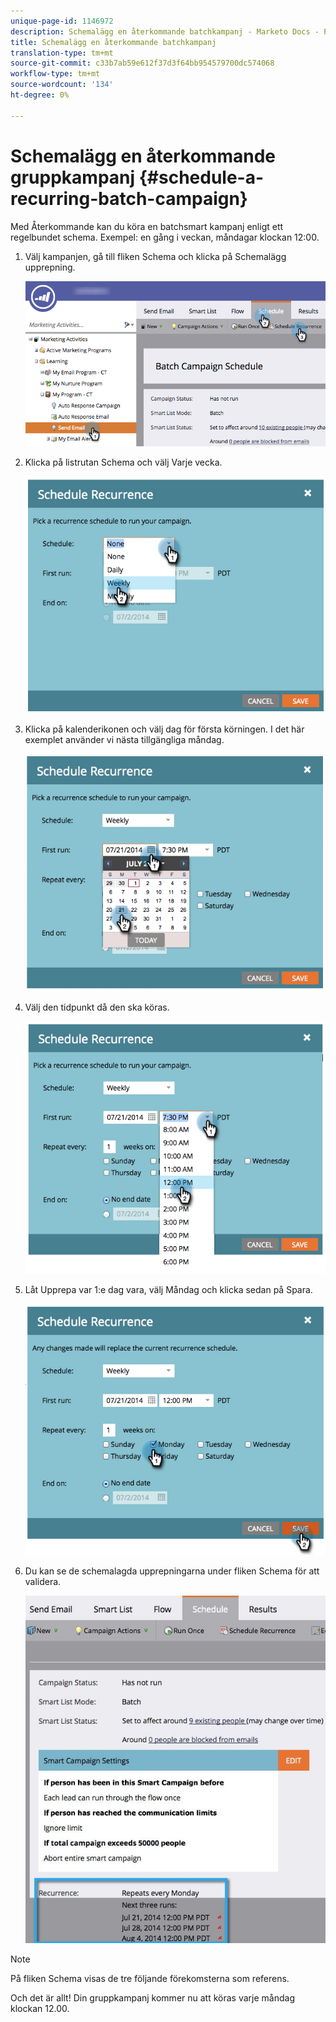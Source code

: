 ```yaml
---
unique-page-id: 1146972
description: Schemalägg en återkommande batchkampanj - Marketo Docs - Produktdokumentation
title: Schemalägg en återkommande batchkampanj
translation-type: tm+mt
source-git-commit: c33b7ab59e612f37d3f64bb954579700dc574068
workflow-type: tm+mt
source-wordcount: '134'
ht-degree: 0%

---
```



# Schemalägg en återkommande gruppkampanj {#schedule-a-recurring-batch-campaign}

Med Återkommande kan du köra en batchsmart kampanj enligt ett regelbundet schema. Exempel: en gång i veckan, måndagar klockan 12:00.

1. Välj kampanjen, gå till fliken Schema och klicka på Schemalägg upprepning.

   ![](assets/recurrencehands-sendemail.png)

1. Klicka på listrutan Schema och välj Varje vecka.

   ![](assets/image2014-9-22-11-3a41-3a42.png)

1. Klicka på kalenderikonen och välj dag för första körningen. I det här exemplet använder vi nästa tillgängliga måndag.

   ![](assets/image2014-9-22-11-3a41-3a46.png)

1. Välj den tidpunkt då den ska köras.

   ![](assets/image2014-9-22-11-3a41-3a49.png)

1. Låt Upprepa var 1:e dag vara, välj Måndag och klicka sedan på Spara.

   ![](assets/image2014-9-22-11-3a41-3a53.png)

1. Du kan se de schemalagda upprepningarna under fliken Schema för att validera.

   ![](assets/recurrence.jpg)

>[!NOTE]
>
>På fliken Schema visas de tre följande förekomsterna som referens.

Och det är allt! Din gruppkampanj kommer nu att köras varje måndag klockan 12.00.